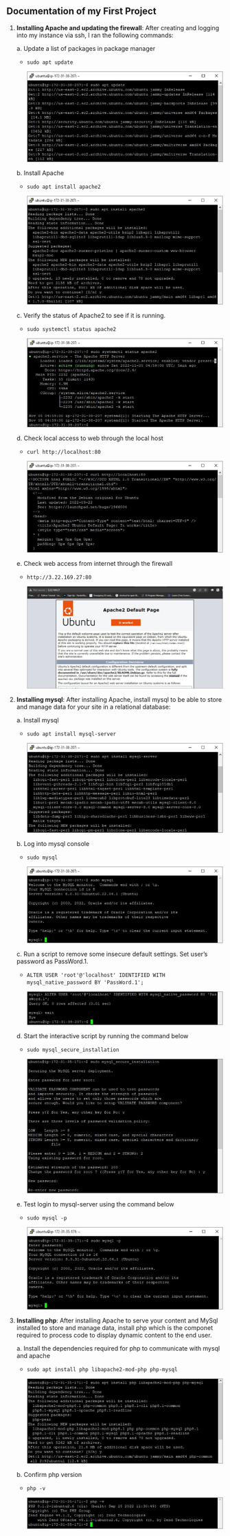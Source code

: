 ## Documentation of my First Project

1. **Installing Apache and updating the firewall**: After creating and logging into my instance via ssh, I ran the following commands:

   a. Update a list of packages in package manager

   - `sudo apt update`

     ![step1](./projectPictures/step1_p1.JPG)

   b. Install Apache

   - `sudo apt install apache2`

     ![alt text](./projectPictures/step2_p1.JPG)

   c. Verify the status of Apache2 to see if it is running.

   - `sudo systemctl status apache2`

     ![alt text](./projectPictures/step3_p1.JPG)

   d. Check local access to web through the local host

   - `curl http://localhost:80`

     ![alt text](./projectPictures/step4_p1.JPG)

   e. Check web access from internet through the firewall

   - `http://3.22.169.27:80`

     ![alt text](./projectPictures/step5_p1.JPG)

1. **Installing mysql**: After installing Apache, install mysql to be able to store and manage data for your site in a relational database:

   a. Install mysql

   - `sudo apt install mysql-server`

     ![step6](./projectPictures/step6_p1.JPG)

   b. Log into mysql console

   - `sudo mysql`

     ![step7](./projectPictures/step7_p1.JPG)

   c. Run a script to remove some insecure default settings. Set user’s password as PassWord.1.

   - `ALTER USER 'root'@'localhost' IDENTIFIED WITH mysql_native_password BY 'PassWord.1';`

     ![step8](./projectPictures/step8_p1.JPG)

   d. Start the interactive script by running the command below

   - `sudo mysql_secure_installation`

     ![step9](./projectPictures/step9_p1.JPG)

   e. Test login to mysql-server using the command below

   - `sudo mysql -p`

     ![step10](./projectPictures/step10_p1.JPG)

1. **Installing php**: After installing Apache to serve your content and MySql installed to store and manage data, install php which is the componet required to process code to display dynamic content to the end user.

   a. Install the dependencies required for php to communicate with mysql and apache

   - `sudo apt install php libapache2-mod-php php-mysql`

     ![step11](./projectPictures/step11_p1.JPG)

    b. Confirm php version

   - `php -v`

     ![step12](./projectPictures/step12_p1.JPG)
